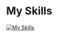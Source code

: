 # My Skills

[![My Skills](https://skillicons.dev/icons?i=js,html,css,bootstrap,github,kotlin,mongodb,mysql,nodejs,java)](https://skillicons.dev)
